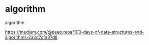 # algorithm
algorithm


https://medium.com/@deep.repa/100-days-of-data-structures-and-algorithms-2a2d7cfa37d8

